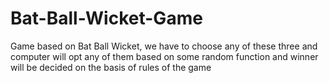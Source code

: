 # Bat-Ball-Wicket-Game
Game based on Bat Ball Wicket, we have to choose any of these three and computer will opt any of them based on some random function and winner will be decided on the basis of rules of the game
